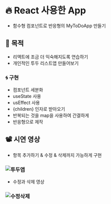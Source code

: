 # 🔥 React 사용한 App

- 함수형 컴포넌트로 반응형의 MyToDoApp 만들기

## 📌 목적

- 리액트에 조금 더 익숙해지도록 연습하기
- 개인적인 투두 리스트앱 만들어보기

### 🌀 구현

- 컴포넌트 세분화
- useState 사용
- usEffect 사용
- {children} 인자로 받아오기
- 반복되는 것을 map을 사용하여 간결하게
- 반응형으로 제작

## 📽 시연 영상

- 항목 추가하기 & 수정 & 삭제까지 가능하게 구현

### ![투두앱](https://user-images.githubusercontent.com/89238394/154409059-4dd5a402-782a-4099-acbd-eb59392b0dab.gif)

- 수정과 삭제 영상

### ![수정삭제](https://user-images.githubusercontent.com/89238394/154409786-83c6b6ad-7623-4887-bb85-0381a33689e3.gif)

